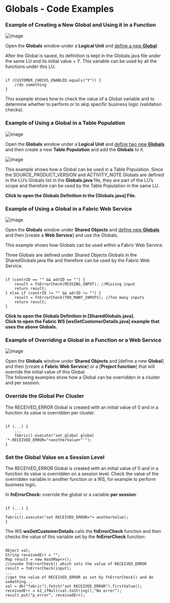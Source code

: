 # Globals - Code Examples

### Example of Creating a New Global and Using it in a Function

![image](https://github.com/k2view-academy/K2View-Academy/blob/master/articles/08_globals/images/08_04_01%20A%20NEW%20GLOBAL.png)

Open the **Globals** window under a **Logical Unit** and [define a new **Global**](https://github.com/k2view-academy/K2View-Academy/blob/master/articles/08_globals/01_globals_overview.md).

After the Global is saved, its definition is kept in the Globals.java file under the same LU and its initial value = Y. This variable can be used by all the functions under this LU.

<pre><code>
if (CUSTOMER_CHECKS_ENABLED.equals("Y")) {
	//do something
}
</code></pre>

This example shows how to check the value of a Global variable and to determine whether to perform or to skip specific business logic (validation checks).

### Example of Using a Global in a Table Population
![image](https://github.com/k2view-academy/K2View-Academy/blob/master/articles/08_globals/images/08_04_02%20TABLE%20POPULATION.png)

Open the **Globals** window under a **Logical Unit** and [define two new **Globals**](https://github.com/k2view-academy/K2View-Academy/blob/master/articles/08_globals/01_globals_overview.md) and then create a new **Table Population** and add the **Globals** to it.

![image](https://github.com/k2view-academy/K2View-Academy/blob/master/articles/08_globals/images/08_04_03%20new%20Table%20Population.png)

This example shows how a Global can be used in a Table Population. Since the SOURCE_PRODUCT_VERSION and ACTIVITY_NOTE Globals are defined in the LU’s Globals list in the **Globals.java** file, they are part of the LU’s scope and therefore can be used by the Table Population in the same LU.

**Click to open the Globals Definition in the [Globals.java] File.**

### Example of Using a Global in a Fabric Web Service

![image](https://github.com/k2view-academy/K2View-Academy/blob/master/articles/08_globals/images/08_04_04%20GLOBAL%20IN%20A%20FABRIC%20WEB.png)

Open the **Globals** window under **Shared Objects** and [define new **Globals**](https://github.com/k2view-academy/K2View-Academy/wiki/Globals-Overview) and then [create a **Web Service**] and use the Globals.

This example shows how Globals can be used within a Fabric Web Service.

Three Globals are defined under Shared Objects Globals in the SharedGlobals.java file and therefore can be used by the Fabric Web Service.

<pre><code>
if (contrID == "" && adrID == "") {
	result = fnErrorCheck(MISSING_INPUT); //Missing input
	return result;	
} else if (contrID != "" && adrID != "") {
	result = fnErrorCheck(TOO_MANY_INPUTS); //Too many inputs
	return result;
}
</code></pre>

**Click to open the Globals Definition in [SharedGlobals.java].**\
**Click to open the Fabric WS [wsGetCustomerDetails.java] example that uses the above Globals.**

### Example of Overriding a Global in a Function or a Web Service

![image](https://github.com/k2view-academy/K2View-Academy/blob/master/articles/08_globals/images/08_04_05%20FUNCTION%20OR%20A%20WEB%20SERVICE.png)

Open the **Globals** window under **Shared Objects** and [define a new **Global**] and then [create a **Fabric Web Service**] or a [**Project function**] that will override the initial value of this Global.\
The following examples show how a Global can be overridden in a cluster and per session.

### Override the Global Per Cluster
The RECEIVED_ERROR Global is created with an initial value of 0 and in a function its value is overridden per cluster.

<pre><code>
if (...) {
	...
	fabric().execute("set_global global '*.RECEIVED_ERROR="+anotherValue+"'");
}
</code></pre>

### Set the Global Value on a Session Level

The RECEIVED_ERROR Global is created with an initial value of 0 and in a function its value is overridden on a session level. Check the value of the overridden variable in another function or a WS, for example to perform business logic. 

In **fnErrorCheck:** override the global or a variable **per session**:

<pre><code>
if (...) {
	...
fabric().execute("set RECEIVED_ERROR="+ anotherValue);
}
</code></pre>

The WS **wsGetCustomerDetails** calls the **fnErrorCheck** function and then checks the value of this variable set by the **fnErrorCheck** function:

<pre><code>
Object val;
String receivedErr = "";
Map<String,Object> result = new HashMap<>(); 
//invoke fnErrorCheck() which sets the value of RECEIVED_ERROR
result = fnErrorCheck(input); 
...
//get the value of RECEIVED_ERROR as set by fnErrorCheck() and do something...
val = db("fabric").fetch("set RECEIVED_ERROR").firstValue();
receivedErr = k2_ifNull(val.toString(),"No error");
result.put("p_error", receivedErr);
</code></pre>






